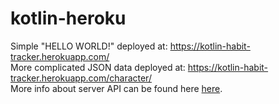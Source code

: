 # kotlin-heroku
Simple "HELLO WORLD!" deployed at: https://kotlin-habit-tracker.herokuapp.com/
<br>More complicated JSON data deployed at: https://kotlin-habit-tracker.herokuapp.com/character/
<br>More info about server API can be found here [here](https://app.swaggerhub.com/apis-docs/mementomorri/REST_api_for_habit_tracker/1.0.0).
